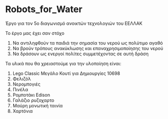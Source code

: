 # Robots_for_Water
Έργο για τον 5ο διαγωνισμό ανοικτών τεχνολογιών του ΕΕΛΛΑΚ

Το έργο μας έχει σαν στόχο
1) Να αντιληφθούν τα παιδιά την σημασία του νερού ως πολύτιμο αγαθό
2) Να βρούν τρόπους ανακύκλωσης και επαναχρησιμοποίησης του νερού
3) Να δράσουν ως ενεργοί πολίτες συμμετέχοντας σε αυτή δράση


Τα υλικά που θα χρειαστούμε για την υλοποίηση είναι:
1) Lego Classic Μεγάλο Κουτί για Δημιουργίες 10698
2) Φελιζόλ
3) Νερομπογιές 
4) Πινέλα
5) Ρομποτάκι Edison
6) Γαλάζιο ρυζοχαρτο
7) Μαύρη μονωτική ταινία
8) Χαρτόνια 
